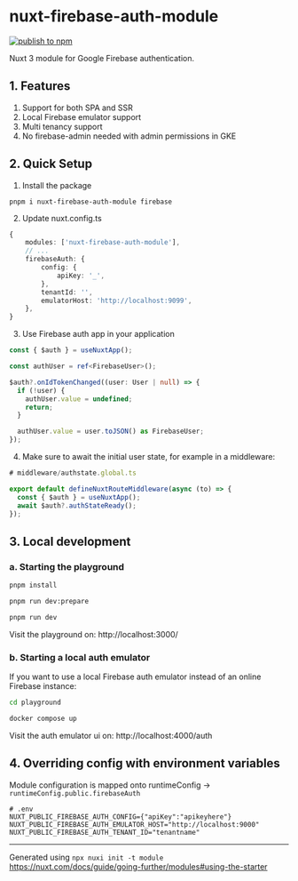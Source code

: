 # nuxt-firebase-auth-module

[![publish to npm](https://github.com/JRaams/nuxt-firebase-auth-module/actions/workflows/publish.yml/badge.svg)](https://github.com/JRaams/nuxt-firebase-auth-module/actions/workflows/publish.yml)

Nuxt 3 module for Google Firebase authentication.

## 1. Features

1. Support for both SPA and SSR
2. Local Firebase emulator support
3. Multi tenancy support
4. No firebase-admin needed with admin permissions in GKE

## 2. Quick Setup

1. Install the package

`pnpm i nuxt-firebase-auth-module firebase`

2. Update nuxt.config.ts

```typescript
{
    modules: ['nuxt-firebase-auth-module'],
    // ...
    firebaseAuth: {
        config: {
            apiKey: '_',
        },
        tenantId: '',
        emulatorHost: 'http://localhost:9099',
    },
}
```

3. Use Firebase auth app in your application

```typescript
const { $auth } = useNuxtApp();

const authUser = ref<FirebaseUser>();

$auth?.onIdTokenChanged((user: User | null) => {
  if (!user) {
    authUser.value = undefined;
    return;
  }

  authUser.value = user.toJSON() as FirebaseUser;
});
```

4. Make sure to await the initial user state, for example in a middleware:

```typescript
# middleware/authstate.global.ts

export default defineNuxtRouteMiddleware(async (to) => {
  const { $auth } = useNuxtApp();
  await $auth?.authStateReady();
});
```

## 3. Local development

### a. Starting the playground

```bash
pnpm install

pnpm run dev:prepare

pnpm run dev
```

Visit the playground on: http://localhost:3000/

### b. Starting a local auth emulator

If you want to use a local Firebase auth emulator instead of an online Firebase instance:

```bash
cd playground

docker compose up
```

Visit the auth emulator ui on: http://localhost:4000/auth

## 4. Overriding config with environment variables

Module configuration is mapped onto runtimeConfig -> `runtimeConfig.public.firebaseAuth`

```shell
# .env
NUXT_PUBLIC_FIREBASE_AUTH_CONFIG={"apiKey":"apikeyhere"}
NUXT_PUBLIC_FIREBASE_AUTH_EMULATOR_HOST="http://localhost:9000"
NUXT_PUBLIC_FIREBASE_AUTH_TENANT_ID="tenantname"
```

---

Generated using `npx nuxi init -t module` https://nuxt.com/docs/guide/going-further/modules#using-the-starter
